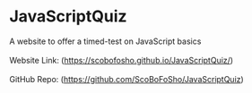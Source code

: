 # JavaScriptQuiz
A website to offer a timed-test on JavaScript basics
<br>
<br>
Website Link: (https://scobofosho.github.io/JavaScriptQuiz/)
<br>
<br>
GitHub Repo: (https://github.com/ScoBoFoSho/JavaScriptQuiz)